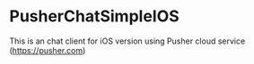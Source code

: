# PusherChatSimpleIOS
This is an chat client for iOS version using Pusher cloud service (https://pusher.com)
